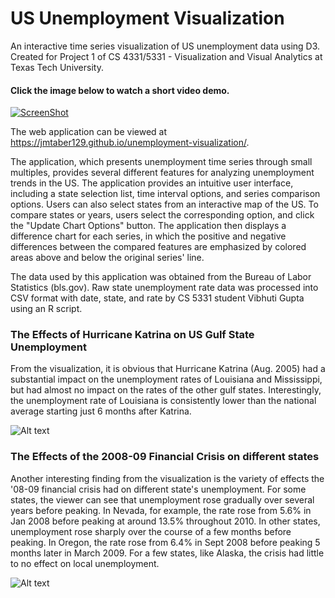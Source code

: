 # US Unemployment Visualization
An interactive time series visualization of US unemployment data using D3.  Created for Project 1 of CS 4331/5331 - Visualization and Visual Analytics at Texas Tech University.

#### Click the image below to watch a short video demo.
[![ScreenShot](http://myweb.ttu.edu/jataber/unemployment/p1.taber.james.png)](https://youtu.be/Eg6DPIKl2Ks)

The web application can be viewed at https://jmtaber129.github.io/unemployment-visualization/.

The application, which presents unemployment time series through small multiples, provides several different features for analyzing unemployment trends in the US.  The application provides an intuitive user interface, including a state selection list, time interval options, and series comparison options.  Users can also select states from an interactive map of the US.  To compare states or years, users select the corresponding option, and click the "Update Chart Options" button.  The application then displays a difference chart for each series, in which the positive and negative differences between the compared features are emphasized by colored areas above and below the original series' line.

The data used by this application was obtained from the Bureau of Labor Statistics (bls.gov). Raw state unemployment rate data was processed into CSV format with date, state, and rate by CS 5331 student Vibhuti Gupta using an R script.

### The Effects of Hurricane Katrina on US Gulf State Unemployment
From the visualization, it is obvious that Hurricane Katrina (Aug. 2005) had a substantial impact on the unemployment rates of Louisiana and Mississippi, but had almost no impact on the rates of the other gulf states.  Interestingly, the unemployment rate of Louisiana is consistently lower than the national average starting just 6 months after Katrina.

![Alt text](/screenshots/hurricane-katrina-unemployment.PNG?raw=true "Hurricane Katrina")

### The Effects of the 2008-09 Financial Crisis on different states
Another interesting finding from the visualization is the variety of effects the '08-09 financial crisis had on different state's unemployment.  For some states, the viewer can see that unemployment rose gradually over several years before peaking.  In Nevada, for example, the rate rose from 5.6% in Jan 2008 before peaking at around 13.5% throughout 2010.  In other states, unemployment rose sharply over the course of a few months before peaking.  In Oregon, the rate rose from 6.4% in Sept 2008 before peaking 5 months later in March 2009.  For a few states, like Alaska, the crisis had little to no effect on local unemployment.

![Alt text](/screenshots/financial-crisis-09.PNG?raw=true "08-09 Financial Crisis")
